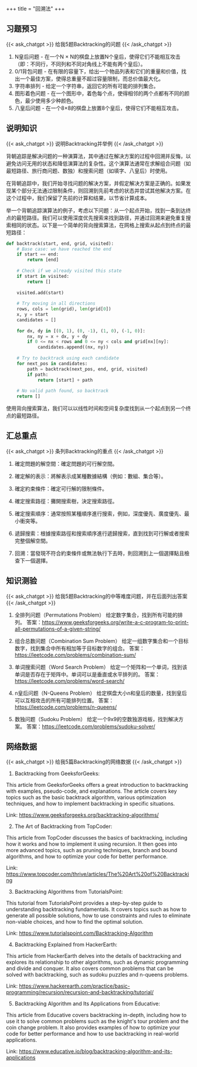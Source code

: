 +++
title = "回溯法"
+++
## 习题预习
{{< ask_chatgpt >}}
给我5题Backtracking的问题
{{< /ask_chatgpt >}}



1. N皇后问题 - 在一个N × N的棋盘上放置N个皇后，使得它们不能相互攻击（即：不同行，不同列和不同对角线上不能有两个皇后）。
2. 0/1背包问题 - 在有限的容量下，给出一个物品列表和它们的重量和价值，找出一个最佳方案，使得总重量不超过容量限制，而总价值最大化。
3. 字符串排列 - 给定一个字符串，返回它的所有可能的排列集合。
4. 图形着色问题 - 在一个图形中，着色每个点，使得相邻的两个点都有不同的颜色，最少使用多少种颜色。
5. 八皇后问题 - 在一个8×8的棋盘上放置8个皇后，使得它们不能相互攻击。   

## 说明知识
{{< ask_chatgpt >}}
说明Backtracking并举例
{{< /ask_chatgpt >}}



背朝追踪是解决问题的一种演算法，其中通过在解决方案的过程中回溯并反悔，以避免访问无用的状态和降低演算法的复杂性。这个演算法通常在求解组合问题（如最短路径、旅行商问题、数独）和搜索问题（如填字、八皇后）时使用。

在背朝追踪中，我们开始寻找问题的解决方案，并假定解决方案是正确的。如果发现某个部分无法通过限制条件，则回溯到先前考虑的状态并尝试其他解决方案。在这个过程中，我们保留了先前的计算和结果，以节省计算成本。

举一个背朝追踪演算法的例子，考虑以下问题：从一个起点开始，找到一条到达终点的最短路径。我们可以使用深度优先搜索来找到路径，并通过回溯来避免重复搜索相同的状态。以下是一个简单的背向搜索算法，在网格上搜索从起点到终点的最短路径：

```python
def backtrack(start, end, grid, visited):
    # Base case: we have reached the end
    if start == end:
        return [end]
    
    # Check if we already visited this state
    if start in visited:
        return []
    
    visited.add(start)
    
    # Try moving in all directions
    rows, cols = len(grid), len(grid[0])
    x, y = start
    candidates = []
    
    for dx, dy in [(0, 1), (0, -1), (1, 0), (-1, 0)]:
        nx, ny = x + dx, y + dy
        if 0 <= nx < rows and 0 <= ny < cols and grid[nx][ny]:
            candidates.append((nx, ny))
    
    # Try to backtrack using each candidate
    for next_pos in candidates:
        path = backtrack(next_pos, end, grid, visited)
        if path:
            return [start] + path
    
    # No valid path found, so backtrack
    return []
```

使用背向搜索算法，我们可以以线性时间和空间复杂度找到从一个起点到另一个终点的最短路径。   

## 汇总重点
{{< ask_chatgpt >}}
条列Backtracking的重点
{{< /ask_chatgpt >}}



1. 確定問題的解空間：確定問題的可行解空間。

2. 確定解的表示：將解表示成某種數據結構（例如：數組、集合等）。

3. 確定約束條件：確定可行解的限制條件。

4. 確定搜索路徑：攤開搜索樹，決定搜索路徑。

5. 確定搜索順序：通常按照某種順序進行搜索，例如，深度優先、廣度優先、最小衝突等。

6. 遞歸搜索：根據搜索路徑和搜索順序進行遞歸搜索，直到找到可行解或者搜索完整個解空間。

7. 回溯：當發現不符合約束條件或無法執行下去時，則回溯到上一個選擇點且檢查下一個選擇。   

## 知识测验
{{< ask_chatgpt >}}
给我5题Backtracking的中等难度问题，并在后面列出答案
{{< /ask_chatgpt >}}



1.  全排列问题（Permutations Problem）
给定数字集合，找到所有可能的排列。
答案：https://www.geeksforgeeks.org/write-a-c-program-to-print-all-permutations-of-a-given-string/

2.  组合总数问题（Combination Sum Problem）
给定一组数字集合和一个目标数字，找到集合中所有相加等于目标数字的组合。
答案：https://leetcode.com/problems/combination-sum/

3.  单词搜索问题（Word Search Problem）
给定一个矩阵和一个单词，找到该单词是否存在于矩阵中。单词可以是垂直或水平排列的。
答案：https://leetcode.com/problems/word-search/

4.  n皇后问题（N-Queens Problem）
给定棋盘大小n和皇后的数量，找到皇后可以互相攻击的所有可能排列位置。
答案：https://leetcode.com/problems/n-queens/

5.  数独问题（Sudoku Problem）
给定一个9x9的空数独游戏板，找到解决方案。
答案：https://leetcode.com/problems/sudoku-solver/   

## 网络数据
{{< ask_chatgpt >}}
给我5篇Backtracking的网络数据
{{< /ask_chatgpt >}}



1. Backtracking from GeeksforGeeks: 

This article from GeeksforGeeks offers a great introduction to backtracking with examples, pseudo-code, and explanations. The article covers key topics such as the basic backtrack algorithm, various optimization techniques, and how to implement backtracking in specific situations. 

Link: https://www.geeksforgeeks.org/backtracking-algorithms/

2. The Art of Backtracking from TopCoder: 

This article from TopCoder discusses the basics of backtracking, including how it works and how to implement it using recursion. It then goes into more advanced topics, such as pruning techniques, branch and bound algorithms, and how to optimize your code for better performance. 

Link: https://www.topcoder.com/thrive/articles/The%20Art%20of%20Backtracking

3. Backtracking Algorithms from TutorialsPoint: 

This tutorial from TutorialsPoint provides a step-by-step guide to understanding backtracking fundamentals. It covers topics such as how to generate all possible solutions, how to use constraints and rules to eliminate non-viable choices, and how to find the optimal solution. 

Link: https://www.tutorialspoint.com/Backtracking-Algorithm

4. Backtracking Explained from HackerEarth: 

This article from HackerEarth delves into the details of backtracking and explores its relationship to other algorithms, such as dynamic programming and divide and conquer. It also covers common problems that can be solved with backtracking, such as sudoku puzzles and n-queens problems. 

Link: https://www.hackerearth.com/practice/basic-programming/recursion/recursion-and-backtracking/tutorial/

5. Backtracking Algorithm and Its Applications from Educative: 

This article from Educative covers backtracking in-depth, including how to use it to solve common problems such as the knight's tour problem and the coin change problem. It also provides examples of how to optimize your code for better performance and how to use backtracking in real-world applications. 

Link: https://www.educative.io/blog/backtracking-algorithm-and-its-applications   

